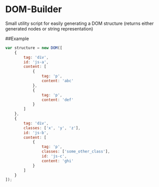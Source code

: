 DOM-Builder
===========

Small utility script for easily generating a DOM structure (returns either generated nodes or string representation)

##Example

```js
var structure = new DOM([
    {
        tag: 'div',
        id: 'js-a',
        content: [
            {
                tag: 'p',
                content: 'abc'
            },
            {
                tag: 'p',
                content: 'def'
            }
        ]
    },
    {
        tag: 'div',
        classes: ['x', 'y', 'z'],
        id: 'js-b',
        content: [
            {
                tag: 'p',
                classes: ['some_other_class'],
                id: 'js-c',
                content: 'ghi'
            }
        ]
    }
]);
```